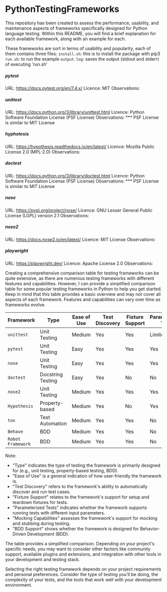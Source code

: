 # PythonTestingFrameworks
This repository has been created to assess the performance, usability, and maintenance aspects of frameworks specifically designed for Python language testing.
Within this README, you will find a brief explanation for each available framework, along with an example for each.

These frameworks are sort in terms of usability and popularity, each of them contains three files:
`install.sh`: this is to install the package with pip3
`run.sh`: to run the example
`output.log`: saves the output (stdout and stderr) of executing 'run.sh'

##### pytest #####
URL: https://docs.pytest.org/en/7.4.x/
Licence: MIT
Observations:

##### unittest #####
URL: https://docs.python.org/3/library/unittest.html
Licence: Python Software Foundation License (PSF License)
Observations:
*** PSF License is similar to MIT License


##### hyphotesis #####
URL: https://hypothesis.readthedocs.io/en/latest/
Licence: Mozilla Public License 2.0 (MPL-2.0)
Observations:

##### doctest #####
URL: https://docs.python.org/3/library/doctest.html
Licence: Python Software Foundation License (PSF License)
Observations: 
*** PSF License is similar to MIT License

##### nose #####
URL: https://pypi.org/project/nose/
Licence: GNU Lesser General Public License (LGPL) version 2.1
Observations:

##### nose2 #####
URL: https://docs.nose2.io/en/latest/
Licence: MIT License
Observations:

##### playwright #####
URL: https://playwright.dev/
Licence: Apache License 2.0
Observations:




Creating a comprehensive comparison table for testing frameworks can be quite extensive, as there are numerous testing frameworks with different features and capabilities. However, I can provide a simplified comparison table for some popular testing frameworks in Python to help you get started. Keep in mind that this table provides a basic overview and may not cover all aspects of each framework. Features and capabilities can vary over time as frameworks evolve.

| Framework           | Type              | Ease of Use      | Test Discovery | Fixture Support | Parameterized Tests | Mocking Capabilities | BDD Support |
|---------------------|-------------------|------------------|-----------------|-----------------|----------------------|-----------------------|-------------|
| `unittest`          | Unit Testing      | Medium           | Yes             | Yes             | Limited              | Limited               | No          |
| `pytest`            | Unit Testing      | Easy             | Yes             | Yes             | Yes                  | Yes                   | No          |
| `nose`              | Unit Testing      | Easy             | Yes             | Yes             | Yes                  | Limited               | No          |
| `doctest`           | Docstring Testing | Easy             | Yes             | No              | No                   | Limited               | No          |
| `nose2`             | Unit Testing      | Medium           | Yes             | Yes             | Yes                  | Limited               | No          |
| `Hypothesis`        | Property-based    | Medium           | Yes             | No              | Yes                  | No                    | No          |
| `tox`               | Test Automation   | Medium           | Yes             | Yes             | No                   | No                    | No          |
| `Behave`            | BDD               | Medium           | Yes             | Yes             | No                   | No                    | Yes         |
| `Robot Framework`   | BDD               | Medium           | Yes             | Yes             | No                   | No                    | Yes         |

Note:
- "Type" indicates the type of testing the framework is primarily designed for (e.g., unit testing, property-based testing, BDD).
- "Ease of Use" is a general indication of how user-friendly the framework is.
- "Test Discovery" refers to the framework's ability to automatically discover and run test cases.
- "Fixture Support" relates to the framework's support for setup and teardown fixtures for tests.
- "Parameterized Tests" indicates whether the framework supports running tests with different input parameters.
- "Mocking Capabilities" assesses the framework's support for mocking and stubbing during testing.
- "BDD Support" shows whether the framework is designed for Behavior-Driven Development (BDD).

The table provides a simplified comparison. Depending on your project's specific needs, you may want to consider other factors like community support, available plugins and extensions, and integration with other tools in your development and testing stack.

Selecting the right testing framework depends on your project requirements and personal preferences. Consider the type of testing you'll be doing, the complexity of your tests, and the tools that work well with your development environment.
